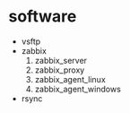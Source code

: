# software
* vsftp
* zabbix
  1. zabbix_server
  2. zabbix_proxy
  3. zabbix_agent_linux
  4. zabbix_agent_windows
* rsync
